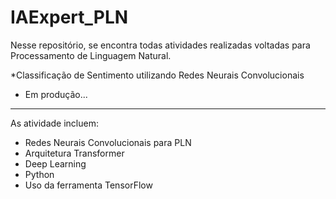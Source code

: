 # IAExpert_PLN
Nesse repositório, se encontra todas atividades realizadas voltadas para Processamento de Linguagem Natural.

*Classificação de Sentimento utilizando Redes Neurais Convolucionais
* Em produção...


---
As atividade incluem:
* Redes Neurais Convolucionais para PLN
* Arquitetura Transformer
* Deep Learning
* Python
* Uso da ferramenta TensorFlow
